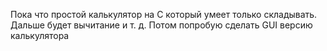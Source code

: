 Пока что простой калькулятор на C который умеет только складывать. 
Дальше будет вычитание и т. д. 
Потом попробую сделать GUI версию калькулятора
